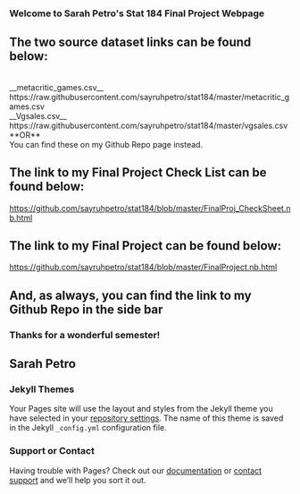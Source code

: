 ### Welcome to Sarah Petro's Stat 184 Final Project Webpage

## The two source dataset links can be found below:
<br>
__metacritic_games.csv__
<br>
https://raw.githubusercontent.com/sayruhpetro/stat184/master/metacritic_games.csv

<br>
__Vgsales.csv__
https://raw.githubusercontent.com/sayruhpetro/stat184/master/vgsales.csv
<br>
**OR**
<br>
You can find these on my Github Repo page instead.

## The link to my Final Project Check List can be found below:
https://github.com/sayruhpetro/stat184/blob/master/FinalProj_CheckSheet.nb.html

## The link to my Final Project can be found below:
https://github.com/sayruhpetro/stat184/blob/master/FinalProject.nb.html

## And, as always, you can find the link to my Github Repo in the side bar

### Thanks for a wonderful semester!

## Sarah Petro

### Jekyll Themes

Your Pages site will use the layout and styles from the Jekyll theme you have selected in your [repository settings](https://github.com/sayruhpetro/stat184/settings). The name of this theme is saved in the Jekyll `_config.yml` configuration file.

### Support or Contact

Having trouble with Pages? Check out our [documentation](https://docs.github.com/categories/github-pages-basics/) or [contact support](https://github.com/contact) and we’ll help you sort it out.
